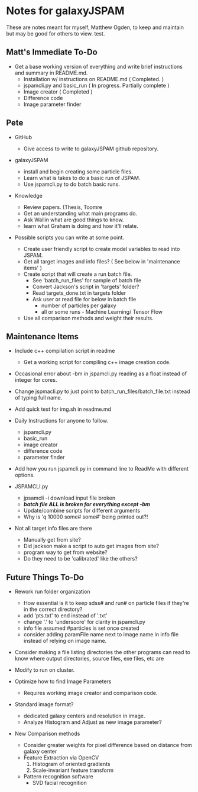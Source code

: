 # Notes for galaxyJSPAM


These are notes meant for myself, Matthew Ogden, to keep and maintain but may be good for others to view. test.

## Matt's Immediate To-Do

- Get a base working version of everything and write brief instructions and summary in README.md. 
  - Installation w/ instructions on README.md ( Completed. )
  - jspamcli.py and basic_run ( In progress.  Partially complete )
  - Image creator ( Completed )
  - Difference code
  - Image parameter finder


## Pete
  - GitHub
    - Give access to write to galaxyJSPAM github repository.

  - galaxyJSPAM
    - install and begin creating some particle files.
    - Learn what is takes to do a basic run of JSPAM.
    - Use jspamcli.py to do batch basic runs. 

  - Knowledge
    - Review papers. (Thesis, Toomre
    - Get an understanding what main programs do.
    - Ask Wallin what are good things to know.
    - learn what Graham is doing and how it'll relate.

  - Possible scripts you can write at some point. 
    - Create user friendly script to create model variables to read into JSPAM. 
    - Get all target images and info files? ( See below in 'maintenance items' )
    - Create script that will create a run batch file. 
      - See 'batch_run_files' for sample of batch file
      - Convert Jackson's script in 'targets' folder? 
      - Read targets_done.txt in targets folder
      - Ask user or read file for below in batch file
        - number of particles per galaxy
        - all or some runs - Machine Learning/ Tensor Flow
    - Use all comparison methods and weight their results. 




## Maintenance Items

- Include c++ compilation script in readme
  - Get a working script for compiling c++ image creation code. 


- Occasional error about -bm in jspamcli.py reading as a float instead of integer for cores.
- Change jspmacli.py to just point to batch_run_files/batch_file.txt instead of typing full name. 
- Add quick test for img.sh in readme.md




- Daily Instructions for anyone to follow.
  - jspamcli.py
  - basic_run
  - image creator
  - difference code
  - parameter finder

- Add how you run jspamcli.py in command line to ReadMe with different options.

- JSPAMCLI.py
  - jpsamcli -i download input file broken 
  - *****batch file ALL is broken for everything except -bm*****
  - Update/combine scripts for different arguments
  - Why is 'q  10000 some# some#' being printed out?!

- Not all target info files are there
  - Manually get from site?
  - Did jackson make a script to auto get images from site?
  - program way to get from website?
  - Do they need to be 'calibrated' like the others?



## Future Things To-Do

- Rework run folder organization
  - How essential is it to keep sdss# and run# on particle files if they're in the correct directory? 
  - add 'pts.txt' to end instead of '.txt'
  - change '.' to 'underscore' for clarity in jspamcli.py
  - info file assumed #particles is set once created
  - consider adding paramFile name next to image name in info file instead of relying on image name.


- Consider making a file listing directories the other programs can read to know where output directories, source files, exe files, etc are

- Modify to run on cluster.

- Optimize how to find Image Parameters
  - Requires working image creator and comparison code.
  
- Standard image format?
  - dedicated galaxy centers and resolution in image.
  - Analyze Histogram and Adjust as new image parameter?

- New Comparison methods

  - Consider greater weights for pixel difference based on distance from galaxy center
  - Feature Extraction via OpenCV
    1. Histogram of oriented gradients
    2. Scale-invariant feature transform
  - Pattern recognition software
    - SVD facial recognition
 
 

